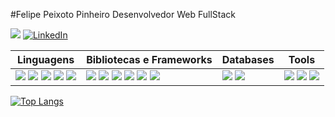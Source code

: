 #Felipe Peixoto Pinheiro
Desenvolvedor Web FullStack 

<a href="mailto:fepeiuerj@gmail.com" style="display: inline-block;">
  <img src="https://img.shields.io/badge/Gmail-EA4335?style=for-the-badge&logo=gmail&logoColor=white"/>
</a>

<a href="https://www.linkedin.com/in/felipe-peixoto-18016110b/" style="display: inline-block;">
  <img alt="LinkedIn" src="https://img.shields.io/badge/LinkedIn-0077B5?style=for-the-badge&logo=linkedin&logoColor=white" />
</a>

  
<table>
  <thead>
    <tr>
      <th>Linguagens</th>
      <th>Bibliotecas e Frameworks</th>
      <th>Databases</th>
      <th>Tools</th>
    </tr>
  </thead>
  <tbody>
    <tr>
      <td>
        <img src="https://img.shields.io/badge/JavaScript-F7DF1E?style=for-the-badge&logo=javascript&logoColor=black"/>
        <img src="https://img.shields.io/badge/TypeScript-007ACC?style=for-the-badge&logo=typescript&logoColor=white"/>
        <img src="https://img.shields.io/badge/Python-FFD43B?style=for-the-badge&logo=python&logoColor=blue"/>
        <img src="https://img.shields.io/badge/HTML-239120?style=for-the-badge&logo=html5&logoColor=white"/>
        <img src="https://img.shields.io/badge/CSS-239120?&style=for-the-badge&logo=css3&logoColor=white"/>
      </td>
      <td>
        <img src="https://img.shields.io/badge/redux-%23593d88.svg?style=for-the-badge&logo=redux&logoColor=white"/>
        <img src="https://img.shields.io/badge/React-20232A?style=for-the-badge&logo=react&logoColor=61DAFB"/>
        <img src="https://img.shields.io/badge/Express%20js-000000?style=for-the-badge&logo=express&logoColor=white"/>
        <img src="https://img.shields.io/badge/Django-092E20?style=for-the-badge&logo=django&logoColor=white"/>
        <img src="https://img.shields.io/badge/flask-%23000.svg?style=for-the-badge&logo=flask&logoColor=white"/>
        <img src="https://img.shields.io/badge/fastapi-109989?style=for-the-badge&logo=FASTAPI&logoColor=white"/>
      </td>
      <td>
        <img src="https://img.shields.io/badge/MySQL-005C84?style=for-the-badge&logo=mysql&logoColor=white"/>
        <img src="https://img.shields.io/badge/MongoDB-4EA94B?style=for-the-badge&logo=mongodb&logoColor=white"/>
      </td>
      <td>
        <img src="https://img.shields.io/badge/Node.js-43853D?style=for-the-badge&logo=node.js&logoColor=white"/>
        <img src="https://img.shields.io/badge/Docker-2CA5E0?style=for-the-badge&logo=docker&logoColor=white"/>
        <img src="https://img.shields.io/badge/JWT-000000?style=for-the-badge&logo=JSON%20web%20tokens&logoColor=white"/>
      </td>
    </tr>
  </tbody>
</table>

[![Top Langs](https://github-readme-stats.vercel.app/api/top-langs/?username=felipepeixototrybe35&layout=compact)](https://github.com/anuraghazra/github-readme-stats)
